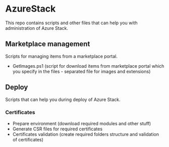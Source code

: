 # AzureStack
This repo contains scripts and other files that can help you with administration of Azure Stack.

## Marketplace management
Scripts for managing items from a marketplace portal.
- GetImages.ps1 (script for download items from marketplace portal which you specify in the files - separated file for images and extensions)

## Deploy
Scripts that can help you during deploy of Azure Stack.

### Certificates
- Prepare environment (download required modules and other stuff)
- Generate CSR files for required certificates
- Certificates validation (create required folders structure and validation of certificates)
